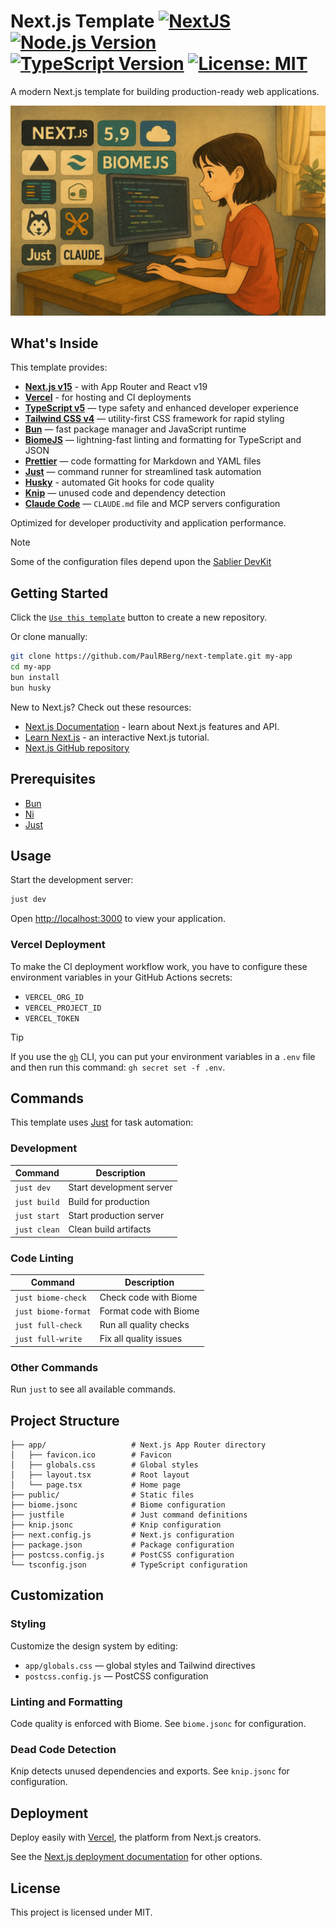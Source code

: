 # Next.js Template [![NextJS][next-badge]][next] [![Node.js Version][node-badge]][node-url] [![TypeScript Version][typescript-badge]][typescript-url] [![License: MIT][license-badge]][license-url]

[next]: https://nextjs.org/
[next-badge]: https://img.shields.io/badge/Next-black?style=flat&logo=next.js&logoColor=white
[node-badge]: https://img.shields.io/badge/node-%3E%3D20-green
[node-url]: https://nodejs.org
[typescript-badge]: https://img.shields.io/badge/typescript-5.9-blue
[typescript-url]: https://www.typescriptlang.org/
[license-badge]: https://img.shields.io/badge/License-MIT-orange.svg
[license-url]: https://opensource.org/licenses/MIT

A modern Next.js template for building production-ready web applications.

![Artwork](./artwork.jpg)

## What's Inside

This template provides:

- **[Next.js v15](https://nextjs.org)** - with App Router and React v19
- **[Vercel](https://vercel.com/guides/how-can-i-use-github-actions-with-vercel)** - for hosting and CI deployments
- **[TypeScript v5](https://typescriptlang.org)** — type safety and enhanced developer experience
- **[Tailwind CSS v4](https://tailwindcss.com)** — utility-first CSS framework for rapid styling
- **[Bun](https://bun.sh)** — fast package manager and JavaScript runtime
- **[BiomeJS](https://biomejs.dev)** — lightning-fast linting and formatting for TypeScript and JSON
- **[Prettier](https://prettier.io)** — code formatting for Markdown and YAML files
- **[Just](https://just.systems)** — command runner for streamlined task automation
- **[Husky](https://typicode.github.io/husky)** - automated Git hooks for code quality
- **[Knip](https://github.com/webpro/knip)** — unused code and dependency detection
- **[Claude Code](https://anthropic.com/claude-code)** — `CLAUDE.md` file and MCP servers configuration

Optimized for developer productivity and application performance.

> [!NOTE]
>
> Some of the configuration files depend upon the [Sablier DevKit](https://github.com/sablier-labs/devkit)

## Getting Started

Click the [`Use this template`](https://github.com/PaulRBerg/next-template/generate) button to create a new repository.

Or clone manually:

```bash
git clone https://github.com/PaulRBerg/next-template.git my-app
cd my-app
bun install
bun husky
```

New to Next.js? Check out these resources:

- [Next.js Documentation](https://nextjs.org/docs) - learn about Next.js features and API.
- [Learn Next.js](https://nextjs.org/learn) - an interactive Next.js tutorial.
- [Next.js GitHub repository](https://github.com/vercel/next.js)

## Prerequisites

- [Bun](https://bun.sh)
- [Ni](https://github.com/antfu-collective/ni)
- [Just](https://just.systems)

## Usage

Start the development server:

```bash
just dev
```

Open [http://localhost:3000](http://localhost:3000) to view your application.

### Vercel Deployment

To make the CI deployment workflow work, you have to configure these environment variables in your GitHub Actions
secrets:

- `VERCEL_ORG_ID`
- `VERCEL_PROJECT_ID`
- `VERCEL_TOKEN`

> [!TIP]
>
> If you use the [`gh`](https://cli.github.com) CLI, you can put your environment variables in a `.env` file and then
> run this command: `gh secret set -f .env`.

## Commands

This template uses [Just](https://just.systems/) for task automation:

### Development

| Command      | Description              |
| ------------ | ------------------------ |
| `just dev`   | Start development server |
| `just build` | Build for production     |
| `just start` | Start production server  |
| `just clean` | Clean build artifacts    |

### Code Linting

| Command             | Description            |
| ------------------- | ---------------------- |
| `just biome-check`  | Check code with Biome  |
| `just biome-format` | Format code with Biome |
| `just full-check`   | Run all quality checks |
| `just full-write`   | Fix all quality issues |

### Other Commands

Run `just` to see all available commands.

## Project Structure

```tree
├── app/                   # Next.js App Router directory
│   ├── favicon.ico        # Favicon
│   ├── globals.css        # Global styles
│   ├── layout.tsx         # Root layout
│   └── page.tsx           # Home page
├── public/                # Static files
├── biome.jsonc            # Biome configuration
├── justfile               # Just command definitions
├── knip.jsonc             # Knip configuration
├── next.config.js         # Next.js configuration
├── package.json           # Package configuration
├── postcss.config.js      # PostCSS configuration
└── tsconfig.json          # TypeScript configuration
```

## Customization

### Styling

Customize the design system by editing:

- `app/globals.css` — global styles and Tailwind directives
- `postcss.config.js` — PostCSS configuration

### Linting and Formatting

Code quality is enforced with Biome. See `biome.jsonc` for configuration.

### Dead Code Detection

Knip detects unused dependencies and exports. See `knip.jsonc` for configuration.

## Deployment

Deploy easily with
[Vercel](https://vercel.com/new?utm_medium=default-template&filter=next.js&utm_source=create-next-app&utm_campaign=create-next-app-readme),
the platform from Next.js creators.

See the [Next.js deployment documentation](https://nextjs.org/docs/deployment) for other options.

## License

This project is licensed under MIT.
